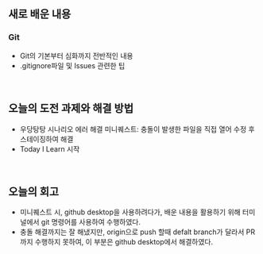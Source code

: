 ## 새로 배운 내용
### Git
- Git의 기본부터 심화까지 전반적인 내용
- .gitignore파일 및 Issues 관련한 팁
<br>

## 오늘의 도전 과제와 해결 방법
- 우당탕탕 시나리오 에러 해결 미니퀘스트: 충돌이 발생한 파일을 직접 열어 수정 후 스테이징하여 해결
- Today I Learn 시작
<br>

## 오늘의 회고
- 미니퀘스트 시, github desktop을 사용하려다가, 배운 내용을 활용하기 위해 터미널에서 git 명령어를 사용하여 수행하였다.
- 충돌 해결까지는 잘 해냈지만, origin으로 push 할때 defalt branch가 달라서 PR까지 수행하지 못하여, 이 부분은 github desktop에서 해결하였다.

